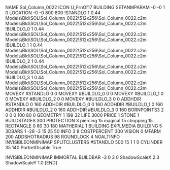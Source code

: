 NAME Sol_Column_0022
ICON U_FrnOf17
BUILDING
SETANMPARAM -0 -0 1 0
LOCATION -0 -0 800 800
!STANDLO      1 0.44 Models\Bld\SOL\Sol_Column_0022\512x256\Sol_Column_0022.c2m Models\Bld\SOL\Sol_Column_0022\512x256\Sol_Column_0022.c2m 
!BUILDLO_0    1 0.44 Models\Bld\SOL\Sol_Column_0022\512x256\Sol_Column_0022.c2m Models\Bld\SOL\Sol_Column_0022\512x256\Sol_Column_0022.c2m 
!BUILDLO_1    1 0.44 Models\Bld\SOL\Sol_Column_0022\512x256\Sol_Column_0022.c2m Models\Bld\SOL\Sol_Column_0022\512x256\Sol_Column_0022.c2m 
!BUILDLO_2    1 0.44 Models\Bld\SOL\Sol_Column_0022\512x256\Sol_Column_0022.c2m Models\Bld\SOL\Sol_Column_0022\512x256\Sol_Column_0022.c2m 
!BUILDLO_3    1 0.44 Models\Bld\SOL\Sol_Column_0022\512x256\Sol_Column_0022.c2m Models\Bld\SOL\Sol_Column_0022\512x256\Sol_Column_0022.c2m 
MOVEXY #STANDLO    0 0
MOVEXY #BUILDLO_0  0 0
MOVEXY #BUILDLO_1  0 0
MOVEXY #BUILDLO_2  0 0
MOVEXY #BUILDLO_3  0 0
ADDHDIR #STANDLO 0 160
ADDHDIR #BUILDLO_0 0 160
ADDHDIR #BUILDLO_1 0 160
ADDHDIR #BUILDLO_2 0 160
ADDHDIR #BUILDLO_3 0 160
BORNPOINTS3 2 0 0 0 100 80 0
GEOMETRY 1 199 32
LIFE     3000
PRICE 1 STONE 1
BUILDSTAGES 300
PROTECTION 3 piercing 15 magical 15 chopping 15
RECTANGLE    0 60 30 180
MATHERIAL 1 BUILDING
EXPLMEDIA BUILDING 5
3DBARS 1 -28 -3 15 25 50
INFO 3 8
COSTPERCENT 300
VISION 0
MFARM 200
ADDSHOTRADIUS 98
ROUNDLOCK 4
NOALTINFO
INVISIBLEONMINIMAP
SPLITCLUSTERS #STANDLO 500 15 1 1 0
CYLINDER 35 140
PortretDisable True

INVISIBLEONMINIMAP
IMMORTAL
BUILDBAR -3 0 3 0
ShadowScaleX 2.3
ShadowScaleY 1.0
[END]

